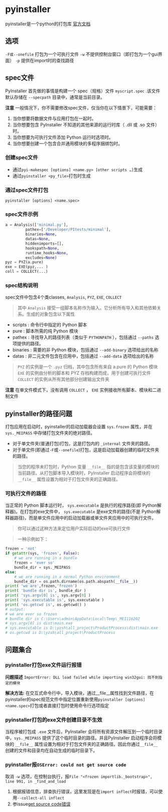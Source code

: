 # pyinstaller
pyinstaller是一个python的打包库
[官方文档](https://pyinstaller.org/en/stable/spec-files.html "spec规范文件说明")

## 选项

`-F或--onefile` 打包为一个可执行文件
`-w` 不提供控制台窗口（即打包为一个gui界面）
`-p` 提供在import时的查找路径

## spec文件

PyInstaller 首先做的事情是构建一个 spec（规格）文件 `myscript.spec` .该文件默认存储在 `--specpath` 目录中，通常是当前目录。

**注意** 一般情况下，你不需要修改spec文件，仅当你在以下情景下，可能需要：

1. 当你想要将数据文件与应用打包在一起时。
2. 当你想要包含 PyInstaller 不知道的其他来源的运行时库（ .dll 或 .so 文件）时。
3. 当你想要为可执行文件添加 Python 运行时选项时。
4. 当你想要创建一个包含合并通用模块的多程序捆绑包时。

### 创建spec文件

- 通过`pyi-makespec [options] <name.py> [other scripts …]`生成
- 通过`pyinstaller <py_file>`打包时生成

### 通过spec文件打包
`pyinstaller [options] <name.spec>`

### spec文件示例
```python
a = Analysis(['minimal.py'],
         pathex=['/Developer/PItests/minimal'],
         binaries=None,
         datas=None,
         hiddenimports=[],
         hookspath=None,
         runtime_hooks=None,
         excludes=None)
pyz = PYZ(a.pure)
exe = EXE(pyz,... )
coll = COLLECT(...)
```

### spec结构说明

spec文件中包含4个类classes, `Analysis`, `PYZ`, `EXE`, `COLLECT`

> 其中 `Analysis` 接受一组脚本名称作为输入。它分析所有导入和其他依赖关系。生成的对象包含以下属性
- scripts : 命令行中指定的 Python 脚本
- pure : 脚本所需的纯 Python 模块
- pathex : 寻找导入的路径列表（类似于 `PYTHONPATH` ），包括通过 `--paths` 选项提供的路径。
- binaries : 需要的非 Python 模块，包括通过 `--add-binary` 选项给出的名称
- datas : 非二元文件包含在应用中，包括通过 `--add-data` 选项给出的名称
> `PYZ` 的实例是一个 `.pyz` 归档，其中包含所有来自 a.pure 的 Python 模块
> `EXE` 的实例由分析的脚本和 PYZ 存档构建而成，用于创建可执行文件
> `COLLECT` 的实例从所有其他部分创建输出文件夹

**注意** 在单文件模式下，没有调用 `COLLECT` ， `EXE` 实例接收所有脚本、模块和二进制文件

## pyinstaller的路径问题

打包应用在启动时，pyinstaller的启动加载器会设置 `sys.frozen` 属性，并在 `sys._MEIPASS` 中存储打包文件夹的绝对路径。
- 对于单文件夹(普通打包)打包，这是打包内的 `_internal` 文件夹的路径。
- 对于单文件(即通过`-F`或`--onefile`)打包，这是启动加载器创建的临时文件夹的路径。

> 当您的程序未打包时，Python 变量 `__file__` 指的是包含该变量的模块的当前路径。从打包脚本导入模块时，PyInstaller 启动程序会将模块的 `__file__` 属性设置为相对于打包文件夹的正确路径。

### 可执行文件的路径

当正常的 Python 脚本运行时， `sys.executable` 是执行的程序路径(即 Python解释器)。在打包的exe文件中， `sys.executable` 是exe文件的路径(不是 Python解释器路径)，而是单文件应用中的启动加载器或单文件夹应用中的可执行文件。

> 你可以通过这种方法来定位用户实际启动的exe可执行文件

> 一种示例如下：
```python
frozen = 'not'
if getattr(sys, 'frozen', False):
    # we are running in a bundle
    frozen = 'ever so'
    bundle_dir = sys._MEIPASS
else:
    # we are running in a normal Python environment
    bundle_dir = os.path.dirname(os.path.abspath(__file__))
print( 'we are',frozen,'frozen')
print( 'bundle dir is', bundle_dir )
print( 'sys.argv[0] is', sys.argv[0] )
print( 'sys.executable is', sys.executable )
print( 'os.getcwd is', os.getcwd() )
# output:
# we are ever so frozen
# bundle dir is C:\Users\admin\AppData\Local\Temp\_MEI116202
# sys.argv[0] is dist\main.exe
# sys.executable is D:\yzsh\all_project\ProductProcess\dist\main.exe
# os.getcwd is D:\yzsh\all_project\ProductProcess
```
## 问题集合

### pyinstaller打包exe文件运行报错

**问题描述** `ImportError: DLL load failed while importing win32gui: 找不到指定的模块`

**解决方法:**
在交互式命令行中，导入模块，通过__file__属性找到文件路径，在pyinstaller的spec规范文件中指定位置重新使用`pyinstaller [options] <name.spec>`打包或者直接打包时使用命令行选项指定

### pyinstaller打包的exe文件创建目录不生效

当程序被打包成 `.exe` 文件后，PyInstaller 会将所有资源文件解压到一个临时目录中，`sys._MEIPASS` 提供了这个临时目录的路径。并且PyInstaller 启动程序会将模块的 `__file__` 属性设置为相对于打包文件夹的正确路径。因此你通过`__file__` 创建的文件和目录均在自动生成的临时目录下。

### pyinstaller报`OSError: could not get source code`

取消 `-w` 选项，在控制台执行，报`File "<frozen importlib._bootstrap>", line 991, in _find_and_load`
1. 根据报错信息，排查执行错误，这里发现是在`import inflect`时报错，可以使用`--collect-all inflect`
2. 参issue[get source code错误](https://github.com/pyinstaller/pyinstaller/issues/4764)